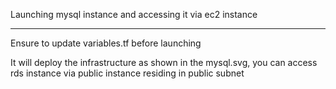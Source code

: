 Launching mysql instance and accessing it via ec2 instance
___

Ensure to update variables.tf before launching

It will deploy the infrastructure as shown in the mysql.svg, you can access rds instance via public instance residing in public subnet